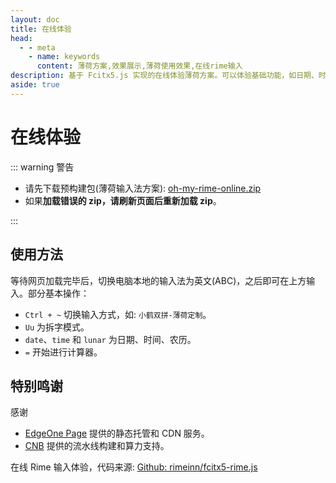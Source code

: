 ```yaml
---
layout: doc
title: 在线体验
head:
  - - meta
    - name: keywords
      content: 薄荷方案,效果展示,薄荷使用效果,在线rime输入
description: 基于 Fcitx5.js 实现的在线体验薄荷方案。可以体验基础功能，如日期、时间、农历、计算器等。
aside: true
---
```


# 在线体验
<rime/>

::: warning 警告

- 请先下载预构建包(薄荷输入法方案): [oh-my-rime-online.zip](https://cnb.cool/Mintimate/rime/oh-my-rime/-/releases/download/latest/oh-my-rime-online.zip)
- 如果**加载错误的 zip，请刷新页面后重新加载 zip**。

:::

## 使用方法

等待网页加载完毕后，切换电脑本地的输入法为英文(ABC)，之后即可在上方输入。部分基本操作：
- `Ctrl + ~` 切换输入方式，如: `小鹤双拼-薄荷定制`。
- `Uu` 为拆字模式。
- `date`、`time` 和 `lunar` 为日期、时间、农历。
- `=` 开始进行计算器。

## 特别鸣谢
感谢
- [EdgeOne Page](https://cnb.cool) 提供的静态托管和 CDN 服务。
- [CNB](https://cnb.cool) 提供的流水线构建和算力支持。

在线 Rime 输入体验，代码来源: [Github: rimeinn/fcitx5-rime.js](https://github.com/rimeinn/fcitx5-rime.js)